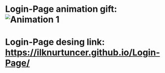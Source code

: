 # Login-Page animation gift:![Animation 1](https://user-images.githubusercontent.com/118935193/213937162-b2845584-d794-42e9-a371-571d6389cc68.gif)

# Login-Page desing link: https://ilknurtuncer.github.io/Login-Page/
